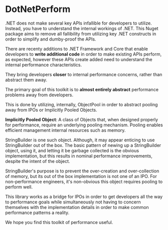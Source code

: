 # DotNetPerform
.NET does not make several key APIs infallible for developers to utilize. Instead, you have to understand the internal workings of .NET. This Nuget package aims to remove all fallibility from utilizing key .NET constructs in order to simplify and dumby-proof the APIs.

There are recenty additions to .NET Framework and Core that enable developers to **write additional code** in order to make existing APIs perform, as expected, however these APIs create added need to understand the internal performance characteristics.

They bring developers **closer** to internal performance concerns, rather than abstract them away.

The primary goal of this toolkit is to **almost entirely abstract** performance problems away from developers.

This is done by utilizing, internally, ObjectPool<T> in order to abstract pooling away from IPOs or Implicitly Pooled Objects.

**Implicitly Pooled Object**: A class of Objects that, when designed properly for performance, require an underlying pooling mechanism. Pooling enables efficient management internal resources such as memory.

StringBuilder is one such object. Although, it may appear enticing to use StringBuilder out of the box. The basic pattern of newing up a StringBuilder object, using it, and letting it be garbage collected is the obvious implementation, but this results in nominal performance improvements, despite the intent of the object.

StringBuilder's purpose is to prevent the over-creation and over-collection of memory, but its out of the box implementation is not one of an IPO. For non-performance engineers, it's non-obvious this object requires pooling to perform well.

This library works as a bridge for IPOs in order to get developers all the way to performance goals while simultaneously not having to concern themselves with the implementation details in order to make common performance patterns a reality.

We hope you find this toolkit of performance useful.
